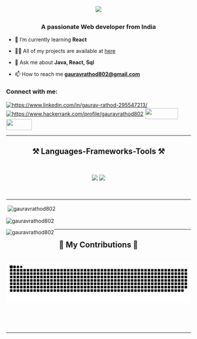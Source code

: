
<h1 align="center">
    <img src="https://readme-typing-svg.herokuapp.com/?font=Righteous&size=35&center=true&vCenter=true&width=500&height=70&duration=4000&lines=Hi+There!+👋;+I'm+Gaurav+Rathod!;" />
</h1>

<h3 align="center">A passionate Web developer from India</h3>

- 🌱 I’m currently learning **React**

- 👨‍💻 All of my projects are available at [here](https://portfolio-gaurav-rathod.netlify.app/)

- 💬 Ask me about **Java, React, Sql**

- 📫 How to reach me **gauravrathod802@gmail.com**

<h3 align="left">Connect with me:</h3>
<p align="left">
<a href="https://linkedin.com/in/https://www.linkedin.com/in/gaurav-rathod-295547213/" target="blank"><img align="center" src="https://raw.githubusercontent.com/rahuldkjain/github-profile-readme-generator/master/src/images/icons/Social/linked-in-alt.svg" alt="https://www.linkedin.com/in/gaurav-rathod-295547213/" height="30" width="40" /></a>
<a href="https://www.hackerrank.com/https://www.hackerrank.com/profile/gauravrathod802" target="blank"><img align="center" src="https://raw.githubusercontent.com/rahuldkjain/github-profile-readme-generator/master/src/images/icons/Social/hackerrank.svg" alt="https://www.hackerrank.com/profile/gauravrathod802" height="30" width="40" /></a>
<a href="https://portfolio-gaurav-rathod.netlify.app/" target="blank"><img align="center" src="https://img.shields.io/badge/Portfolio-FF5722?style=for-the-badge&logo=todoist&logoColor=white" alt="" height="30" width="90" /></a>
<a href="mailto:gauravrathod.sknsits.comp@gmail.com" target="blank"><img align="center" src="https://img.shields.io/badge/Gmail-333333?style=for-the-badge&logo=gmail&logoColor=red" alt="" height="30" width="70" /></a>
</p>
 <hr/>
 
<h2 align="center">⚒️ Languages-Frameworks-Tools ⚒️</h2>
<br/>
<br/>
<div align="center">
    <img src="https://skillicons.dev/icons?i=react,bootstrap,html,css,vscode,github,git" />
    <img src="https://skillicons.dev/icons?i=java,javascript,mysql" /><br>
</div>
<br/>
<br/>
<hr/>


<p>&nbsp;<img align="center" src="https://github-readme-stats.vercel.app/api?username=gauravrathod802&show_icons=true&locale=en" alt="gauravrathod802" /></p>

<p><img align="center" src="https://github-readme-streak-stats.herokuapp.com/?user=gauravrathod802&" alt="gauravrathod802" /></p>

<p><img align="left" src="https://github-readme-stats.vercel.app/api/top-langs?username=gauravrathod802&show_icons=true&locale=en&layout=compact" alt="gauravrathod802" /></p>

<hr/>

<div align="center">
  <h2>🐍 My Contributions 🐍</h2>
  <br>
  <!---<img alt="snake eating my contributions" src="https://raw.githubusercontent.com/salesp07/salesp07/output/github-contribution-grid-snake.svg" />--->
      <img alt="snake eating my contributions" src="https://github.com/gauravrathod802/gauravrathod802/blob/output/github-contribution-grid-snake.svg" />

 <!--- ![snake gif](https://github.com/gauravrathod802/gauravrathod802/blob/output/github-contribution-grid-snake.gif) --->
  
  <br/><br/><br/>
</div>

<hr/>
